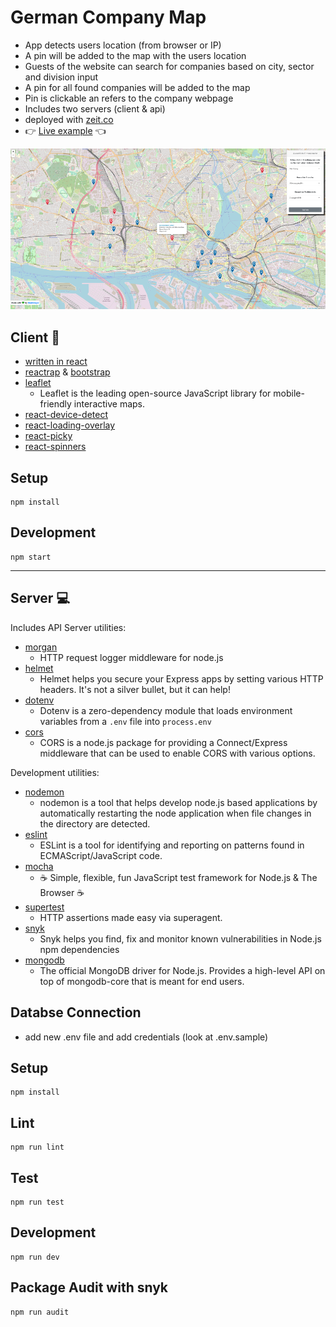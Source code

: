 # German Company Map

- App detects users location (from browser or IP)
- A pin will be added to the map with the users location
- Guests of the website can search for companies based on city, sector and division input
- A pin for all found companies will be added to the map
- Pin is clickable an refers to the company webpage
- Includes two servers (client & api)
- deployed with [zeit.co](https://zeit.co/)
- :point_right: [Live example](https://company-map-client.doublelayer.now.sh) :point_left:

![example](company-map.png)

## Client :busts_in_silhouette:

- [written in react](https://reactjs.org/)
- [reactrap](https://reactstrap.github.io/) & [bootstrap](https://react-bootstrap.github.io/)
- [leaflet](https://leafletjs.com/)
  - Leaflet is the leading open-source JavaScript library for mobile-friendly interactive maps.
- [react-device-detect](https://www.npmjs.com/package/react-device-detect)
- [react-loading-overlay](https://www.npmjs.com/package/react-loading-overlay)
- [react-picky](https://www.npmjs.com/package/react-picky)
- [react-spinners](https://www.npmjs.com/package/react-spinners)

## Setup

```
npm install
```

## Development

```
npm start
```

---

## Server :computer:

Includes API Server utilities:

- [morgan](https://www.npmjs.com/package/morgan)
  - HTTP request logger middleware for node.js
- [helmet](https://www.npmjs.com/package/helmet)
  - Helmet helps you secure your Express apps by setting various HTTP headers. It's not a silver bullet, but it can help!
- [dotenv](https://www.npmjs.com/package/dotenv)
  - Dotenv is a zero-dependency module that loads environment variables from a `.env` file into `process.env`
- [cors](https://www.npmjs.com/package/cors)
  - CORS is a node.js package for providing a Connect/Express middleware that can be used to enable CORS with various options.

Development utilities:

- [nodemon](https://www.npmjs.com/package/nodemon)
  - nodemon is a tool that helps develop node.js based applications by automatically restarting the node application when file changes in the directory are detected.
- [eslint](https://www.npmjs.com/package/eslint)
  - ESLint is a tool for identifying and reporting on patterns found in ECMAScript/JavaScript code.
- [mocha](https://www.npmjs.com/package/mocha)
  - ☕️ Simple, flexible, fun JavaScript test framework for Node.js & The Browser ☕️
- [supertest](https://www.npmjs.com/package/supertest)
  - HTTP assertions made easy via superagent.
- [snyk](https://www.npmjs.com/package/snyk)
  - Snyk helps you find, fix and monitor known vulnerabilities in Node.js npm dependencies
- [mongodb](https://www.npmjs.com/package/mongodb)
  - The official MongoDB driver for Node.js. Provides a high-level API on top of mongodb-core that is meant for end users.

## Databse Connection

- add new .env file and add credentials (look at .env.sample)

## Setup

```
npm install
```

## Lint

```
npm run lint
```

## Test

```
npm run test
```

## Development

```
npm run dev
```

## Package Audit with snyk

```
npm run audit
```

